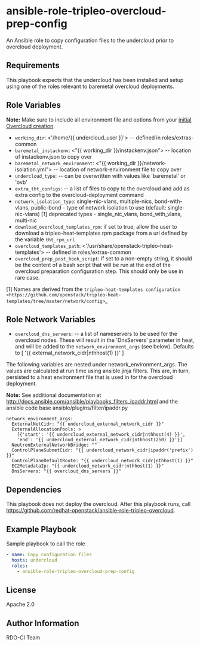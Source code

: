ansible-role-tripleo-overcloud-prep-config
==========================================

An Ansible role to copy configuration files to the undercloud prior to
overcloud deployment.

Requirements
------------

This  playbook expects that the undercloud has been installed and setup using
one of the roles relevant to baremetal overcloud deployments.

Role Variables
--------------

**Note:** Make sure to include all environment file and options from your
[initial Overcloud creation](https://access.redhat.com/documentation/en-US/Red_Hat_Enterprise_Linux_OpenStack_Platform/7/html/Director_Installation_and_Usage/sect-Scaling_the_Overcloud.html).

- `working_dir`: <'/home/{{ undercloud_user }}'> -- defined in roles/extras-common
- `baremetal_instackenv`: <"{{ working_dir }}/instackenv.json"> -- location of
  instackenv.json to copy over
- `baremetal_network_environment`: <"{{ working_dir }}/network-isolation.yml">
  -- location of network-environment file to copy over
- `undercloud_type`: <virtual> -- can be overwritten with values like
  'baremetal' or 'ovb'
- `extra_tht_configs`: -- a list of files to copy to the overcloud and add as
  extra config to the overcloud-deployment command
- `network_isolation_type`: single-nic-vlans, multiple-nics, bond-with-vlans, public-bond -
  type of network isolation to use (default: single-nic-vlans) [1]
  deprecated types - single_nic_vlans, bond_with_vlans, multi-nic
- `download_overcloud_templates_rpm`: if set to true, allow the user to
  download a tripleo-heat-templates rpm package from a url defined by the
  variable `tht_rpm_url`
- `overcloud_templates_path`: <'/usr/share/openstack-tripleo-heat-templates'> --
  defined in roles/extras-common
- `overcloud_prep_post_hook_script`: if set to a non-empty string, it should be the content
  of a bash script that will be run at the end of the overcloud preparation configuration step.
  This should only be use in rare case.

[1] Names are derived from the `tripleo-heat-templates configuration <https://github.com/openstack/tripleo-heat-templates/tree/master/network/config>`_

Role Network Variables
----------------------
- `overcloud_dns_servers`: -- a list of nameservers to be used for the
  overcloud nodes. These will result in the 'DnsServers' parameter in heat, and
  will be added to the `network_environment_args` (see below). Defaults to
  [ '{{ external_network_cidr|nthhost(1) }}' ]

The following variables are nested under network_environment_args.  The values
are calculated at run time using ansible jinja filters. This are, in turn,
persisted to a heat environment file that is used in for the overcloud
deployment.

**Note:** See additional documentation at http://docs.ansible.com/ansible/playbooks_filters_ipaddr.html and
the ansible code base ansible/plugins/filter/ipaddr.py

```
network_environment_args:
  ExternalNetCidr: "{{ undercloud_external_network_cidr }}"
  ExternalAllocationPools: >
    [{'start': '{{ undercloud_external_network_cidr|nthhost(4) }}',
    'end': '{{ undercloud_external_network_cidr|nthhost(250) }}'}]
  NeutronExternalNetworkBridge: ""
  ControlPlaneSubnetCidr: "{{ undercloud_network_cidr|ipaddr('prefix') }}"
  ControlPlaneDefaultRoute: "{{ undercloud_network_cidr|nthhost(1) }}"
  EC2MetadataIp: "{{ undercloud_network_cidr|nthhost(1) }}"
  DnsServers: "{{ overcloud_dns_servers }}"

```

Dependencies
------------

This playbook does not deploy the overcloud. After this playbook runs, call
https://github.com/redhat-openstack/ansible-role-tripleo-overcloud.

Example Playbook
----------------

Sample playbook to call the role

```yaml
- name: Copy configuration files
  hosts: undercloud
  roles:
    - ansible-role-tripleo-overcloud-prep-config
```

License
-------

Apache 2.0

Author Information
------------------

RDO-CI Team
